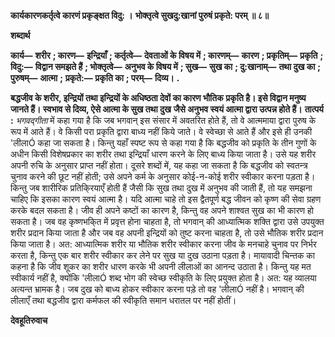 **कार्यकारणकर्तृत्वे कारणं प्रकृङ्क्षत विदु: ।** **भोक्तृत्वे सुखदु:खानां पुरुषं प्रकृते: परम् ॥ ८॥** 

**शब्दार्थ** 

**कार्य—** **शरीर** **; कारण—** **इन्द्रियाँ** **; कर्तृत्वे—** **देवताओं के विषय में** **; कारणम्—** **कारण** **; प्रकृतिम्—** **प्रकृति** **; विदु:—** **विद्वान समझते हैं** **; भोक्तृत्वे—** **अनुभव के विषय में** **; सुख—** **सुख का** **; दु:खानाम्—** **तथा दुख का** **; पुरुषम्—** **आत्मा** **;** **प्रकृते:—** **प्रकृति का** **; परम्—** **दिव्य।** **.** 

**बद्धजीव के शरीर, इन्द्रियों तथा इन्द्रियों के अधिष्ठता देवों का कारण भौतिक** **प्रकृति है। इसे विद्वान मनुष्य जानते हैं। स्वभाव से दिव्य, ऐसे आत्मा के सुख तथा दुख** **जैसे अनुभव स्वयं आत्मा द्वारा उत्पन्न होते हैं।** **तात्पर्य :** *भगवद्गीता* में कहा गया है कि जब भगवान् इस संसार में अवतरित होते हैं, तो वे आत्ममाया द्वारा पुरुष के रूप में आते हैं। वे किसी परा प्रकृति द्वारा बाध्य नहीं किये जाते। वे स्वेच्छा से आते हैं और इसे ही उनकी 'लीलाÓ कहा जा सकता है। किन्तु यहाँ स्पष्ट रूप से कहा गया है कि बद्धजीव को प्रकृति के तीन गुणों के अधीन किसी विशेषप्रकार का शरीर तथा इन्द्रियाँ धारण करने के लिए बाध्य किया जाता है। उसे यह शरीर अपनी रुचि के अनुसार प्राप्त नहीं होता। दूसरे शब्दों में, यह कहा जा सकता है कि बद्धजीव को स्वतन्त्र चुनाव करने की छूट नहीं होती; उसे अपने कर्म के अनुसार कोई-न-कोई शरीर स्वीकार करना पड़ता है। किन्तु जब शारीरिक प्रतिकि्रयाएँ होती हैं जैसी कि सुख तथा दुख में अनुभव की जाती हैं, तो यह समझना चाहिए कि इसका कारण स्वयं आत्मा है। यदि आत्मा चाहे तो इस द्वैतपूर्ण बद्ध जीवन को कृष्ण की सेवा ग्रहण करके बदल सकता है। जीव ही अपने कष्टों का कारण है, किन्तु वह अपने शाश्वत सुख का भी कारण हो सकता है। जब वह कृष्णभकि्त में प्रवृत्त होना चाहता है, तो भगवान् की आध्यात्मिक शक्ति द्वारा उसे उपयुक्त शरीर प्रदान किया जाता है और जब वह अपनी इन्द्रियों को तुष्ट करना चाहता है, तो उसे भौतिक शरीर प्रदान किया जाता है। अत: आध्यात्मिक शरीर या भौतिक शरीर स्वीकार करना जीव के मनचाहे चुनाव पर निर्भर करता है, किन्तु एक बार शरीर स्वीकार कर लेने पर सुख या दुख उठाना पड़ता है। मायावादी चिन्तक का कहना है कि जीव शूकर का शरीर धारण करके भी अपनी लीलाओं का आनन्द उठाता है। किन्तु यह मत स्वीकार्य नहीं है, क्योंकि 'लीलाÓ शब्द भोग की स्वेच्छ स्वीकृति के लिए प्रयुक्त होता है। अत: यह व्यालया अत्यन्त भ्रामक है। जब दुख को बाध्य होकर स्वीकार करना पड़े तो वह 'लीलाÓ नहीं है। भगवान् की लीलाएँ तथा बद्धजीव द्वारा कर्मफल की स्वीकृति समान धरातल पर नहीं होतीं।  

**देवहूतिरुवाच** 